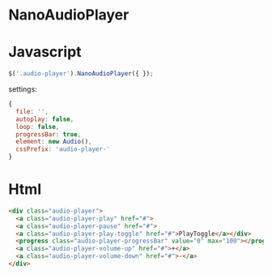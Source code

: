 NanoAudioPlayer
===============

Javascript
===============
```js
$('.audio-player').NanoAudioPlayer({ });
```
settings:
```js
{
  file: '',
  autoplay: false,
  loop: false,
  progressBar: true,
  element: new Audio(),
  cssPrefix: 'audio-player-'
}
```

Html
===============
```html
<div class="audio-player">
  <a class="audio-player-play" href="#">
  <a class="audio-player-pause" href="#">
  <a class="audio-player-play-toggle" href="#">PlayToggle</a></div>
  <progress class="audio-player-progressBar" value="0" max="100"></progress>
  <a class="audio-player-volume-up" href="#">+</a>
  <a class="audio-player-volume-down" href="#">-</a>    
</div>
```
